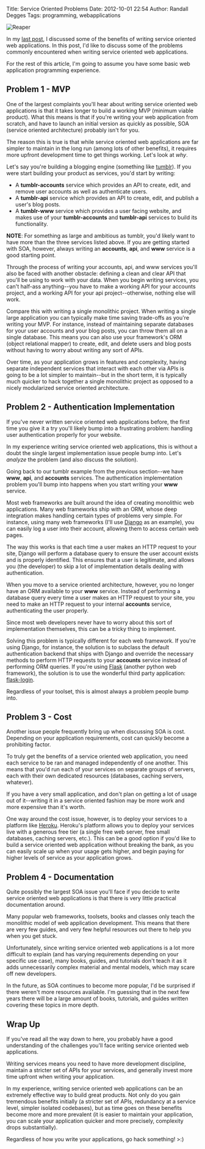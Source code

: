 Title: Service Oriented Problems
Date: 2012-10-01 22:54
Author: Randall Degges
Tags: programming, webapplications


![Reaper][]

In my [last post][], I discussed some of the benefits of writing service
oriented web applications. In this post, I'd like to discuss some of the
problems commonly encountered when writing service oriented web applications.

For the rest of this article, I'm going to assume you have some basic web
application programming experience.


## Problem 1 - MVP

One of the largest complaints you'll hear about writing service oriented web
applications is that it takes longer to build a working MVP (minimum viable
product). What this means is that if you're writing your web application from
scratch, and have to launch an initial version as quickly as possible, SOA
(service oriented architecture) probably isn't for you.

The reason this is true is that while service oriented web applications are far
simpler to maintain in the long run (among lots of other benefits), it requires
more upfront development time to get things working. Let's look at *why*.

Let's say you're building a blogging engine (something like [tumblr][]). If you
were start building your product as services, you'd start by writing:

-   A **tumblr-accounts** service which provides an API to create, edit, and
    remove user accounts as well as authenticate users.
-   A **tumblr-api** service which provides an API to create, edit, and publish
    a user's blog posts.
-   A **tumblr-www** service which provides a user facing website, and makes use
    of your **tumblr-accounts** and **tumblr-api** services to build its
    functionality.

**NOTE**: For something as large and ambitious as tumblr, you'd likely want to
have more than the three services listed above. If you are getting started with
SOA, however, always writing an **accounts**, **api**, and **www** service is a
good starting point.

Through the process of writing your accounts, api, and www services you'll also
be faced with another obstacle: defining a clean and clear API that you'll be
using to work with your data. When you begin writing services, you can't
half-ass anything--you have to make a working API for your accounts project, and
a working API for your api project--otherwise, nothing else will work.

Compare this with writing a single monolithic project. When writing a single
large application you can typically make time saving trade-offs as you're
writing your MVP. For instance, instead of maintaining separate databases for
your user accounts and your blog posts, you can throw them all on a single
database. This means you can also use your framework's ORM (object relational
mapper) to create, edit, and delete users and blog posts without having to worry
about writing any sort of APIs.

Over time, as your application grows in features and complexity, having separate
independent services that interact with each other via APIs is going to be a lot
simpler to maintain--but in the short term, it is typically much quicker to hack
together a single monolithic project as opposed to a nicely modularized service
oriented architecture.


## Problem 2 - Authentication Implementation

If you've never written service oriented web applications before, the first time
you give it a try you'll likely bump into a frustrating problem: handling user
authentication properly for your website.

In my experience writing service oriented web applications, this is without a
doubt the single largest implementation issue people bump into. Let's *analyze*
the problem (and also discuss the solution).

Going back to our tumblr example from the previous section--we have **www**,
**api**, and **accounts** services. The authentication implementation problem
you'll bump into happens when you start writing your **www** service.

Most web frameworks are built around the idea of creating monolithic web
applications. Many web frameworks ship with an ORM, whose deep integration makes
handling certain types of problems very simple. For instance, using many web
frameworks (I'll use [Django][] as an example), you can easily log a user into
their account, allowing them to access certain web pages.

The way this works is that each time a user makes an HTTP request to your site,
Django will perform a database query to ensure the user account exists and is
properly identified. This ensures that a user is legitimate, and allows you (the
developer) to skip a lot of implementation details dealing with authentication.

When you move to a service oriented architecture, however, you no longer have an
ORM available to your **www** service. Instead of performing a database query
every time a user makes an HTTP request to your site, you need to make an HTTP
request to your internal **accounts** service, authenticating the user properly.

Since most web developers never have to worry about this sort of implementation
themselves, this can be a tricky thing to implement.

Solving this problem is typically different for each web framework. If you're
using Django, for instance, the solution is to subclass the default
authentication backend that ships with Django and override the necessary methods
to perform HTTP requests to your **accounts** service instead of performing ORM
queries. If you're using [Flask][] (another python web framework), the solution
is to use the wonderful third party application: [flask-login][].

Regardless of your toolset, this is almost always a problem people bump into.


## Problem 3 - Cost

Another issue people frequently bring up when discussing SOA is cost. Depending
on your application requirements, cost can quickly become a prohibiting factor.

To truly get the benefits of a service oriented web application, you need each
service to be ran and managed independently of one another. This means that
you'd run each of your services on separate groups of servers, each with their
own dedicated resources (databases, caching servers, whatever).

If you have a very small application, and don't plan on getting a lot of usage
out of it--writing it in a service oriented fashion may be more work and more
expensive than it's worth.

One way around the cost issue, however, is to deploy your services to a platform
like [Heroku][]. Heroku's platform allows you to deploy your services live with
a generous free tier (a single free web server, free small databases, caching
servers, etc.). This can be a good option if you'd like to build a service
oriented web application without breaking the bank, as you can easily scale up
when your usage gets higher, and begin paying for higher levels of service as
your application grows.


## Problem 4 - Documentation

Quite possibly the largest SOA issue you'll face if you decide to write service
oriented web applications is that there is very little practical documentation
around.

Many popular web frameworks, toolsets, books and classes only teach the
monolithic model of web application development. This means that there are very
few guides, and very few helpful resources out there to help you when you get
stuck.

Unfortunately, since writing service oriented web applications is a lot more
difficult to explain (and has varying requirements depending on your specific
use case), many books, guides, and tutorials don't teach it as it adds
unnecessarily complex material and mental models, which may scare off new
developers.

In the future, as SOA continues to become more popular, I'd be surprised if
there weren't more resources available. I'm guessing that in the next few years
there will be a large amount of books, tutorials, and guides written covering
these topics in more depth.


## Wrap Up

If you've read all the way down to here, you probably have a good understanding
of the challenges you'll face writing service oriented web applications.

Writing services means you need to have more development discipline, maintain a
stricter set of APIs for your services, and generally invest more time upfront
when writing your application.

In my experience, writing service oriented web applications can be an extremely
effective way to build great products. Not only do you gain tremendous benefits
initially (a stricter set of APIs, redundancy at a service level, simpler
isolated codebases), but as time goes on these benefits become more and more
prevalent (it is easier to maintain your application, you can scale your
application quicker and more precisely, complexity drops substantially).

Regardless of how you write your applications, go hack something! >:)


  [Reaper]: http://getfile4.posterous.com/getfile/files.posterous.com/temp-2012-10-01/gxCwhxyaDpiExinkvCxIIvBzeCBdleEonvHtmIbvqmvHcdFrixsyGCahwArD/reaper.jpg.scaled696.jpg
  [last post]: http://rdegges.com/service-oriented-side-effects
    "Service Oriented Side Effects"
  [tumblr]: https://www.tumblr.com/ "Tumblr"
  [Django]: https://www.djangoproject.com/ "Django"
  [Flask]: http://flask.pocoo.org/ "Flask"
  [flask-login]: http://packages.python.org/Flask-Login/ "Flask-Login"
  [Heroku]: http://www.heroku.com/ "Heroku"

